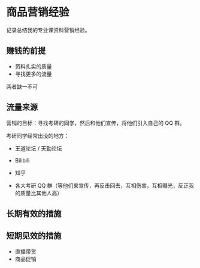 # 商品营销经验

记录总结我的专业课资料营销经验。

## 赚钱的前提

* 资料扎实的质量
* 寻找更多的流量

两者缺一不可

## 流量来源

营销的目标：寻找考研的同学，然后和他们宣传，将他们引入自己的 QQ 群。

考研同学经常出没的地方：

* 王道论坛 / 天勤论坛

* Bilibili 
* 知乎
* 各大考研 QQ 群（等他们来宣传，再反击回去，互相伤害，互相曝光，反正我的质量比其他人高）



## 长期有效的措施



## 短期见效的措施

* 直播带货
* 商品促销